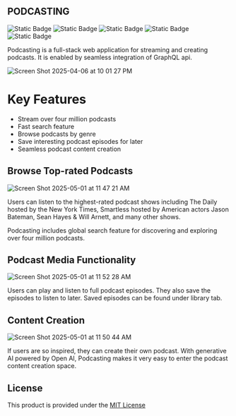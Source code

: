 ## PODCASTING

![Static Badge](https://img.shields.io/badge/language-TypeScript-blue) ![Static Badge](https://img.shields.io/badge/library-React-green) ![Static Badge](https://img.shields.io/badge/API-GraphQL-purple) ![Static Badge](https://img.shields.io/badge/database-Convex-orange) ![Static Badge](https://img.shields.io/badge/framework-Next-white)



Podcasting is a full-stack web application for streaming and creating podcasts. It is enabled by seamless integration of GraphQL api.

![Screen Shot 2025-04-06 at 10 01 27 PM](https://github.com/user-attachments/assets/af41d766-1654-4972-aacf-a6163b6acb36)

# Key Features

- Stream over four million podcasts
- Fast search feature
- Browse podcasts by genre
- Save interesting podcast episodes for later
- Seamless podcast content creation

## Browse Top-rated Podcasts

![Screen Shot 2025-05-01 at 11 47 21 AM](https://github.com/user-attachments/assets/3819035c-32d2-492a-a316-8c3131b972c9)

Users can listen to the highest-rated podcast shows including The Daily hosted by the New York Times, Smartless hosted by American actors Jason Bateman, Sean Hayes & Will Arnett, and many other shows. 

Podcasting includes global search feature for discovering and exploring over four million podcasts.

## Podcast Media Functionality

![Screen Shot 2025-05-01 at 11 52 28 AM](https://github.com/user-attachments/assets/578cc4d7-bf2c-4183-bc2f-84156e743af6)

Users can play and listen to full podcast episodes. They also save the episodes to listen to later. Saved episodes can be found under library tab.

## Content Creation

![Screen Shot 2025-05-01 at 11 50 44 AM](https://github.com/user-attachments/assets/9363fac0-be6a-4b18-9ad3-18fded573b15)

If users are so inspired, they can create their own podcast. With generative AI powered by Open AI, Podcasting makes it very easy to enter the podcast content creation space. 

## License

This product is provided under the [MIT License](Podcasting/LICENSE.md)

